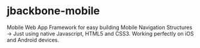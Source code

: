 jbackbone-mobile
================

Mobile Web App Framework for easy building Mobile Navigation Structures -> Just using native Javascript, HTML5 and CSS3.
Working perfectly on iOS and Android devices.